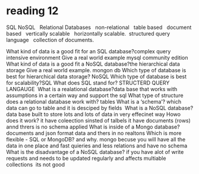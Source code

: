 # reading 12
SQL	NoSQL
  Relational Databases	  non-relational
  table based 	 document based
  vertically scalable 	 horizontally scalable.
 structured query language 	 collection of documents.




What kind of data is a good fit for an SQL database?complex query intensive environment
Give a real world example mysql community edition  
What kind of data is a good fit a NoSQL database?the hierarchical data storage
Give a real world example. mongon db
Which type of database is best for hierarchical data storage? NoSQL
Which type of database is best for scalability?SQL
What does SQL stand for? STRUCTERD QUERY LANGAUGE 
What is a realational database?data base that works with assumptions in a certain way and support the sql
What type of structure does a relational database work with? tables
What is a ‘schema’? which data can go to table and it is desciped by fields 
What is a NoSQL database? data base built to store lots and lots of data in very effecinet way
Howo does it work? it have coleection sinsted of talbels it have documents (rows) annd thrers is no schema applied
What is inside of a Mongo database? documents and json format data and thers in no realtons
Which is more flexible - SQL or MongoDB? and why. mongo becuse you will have all the data in one place and fast quieries and less relations and have no schema
What is the disadvantage of a NoSQL database? if you have alot of write requests and needs to be updated regularly and affects multiable collections  its not good